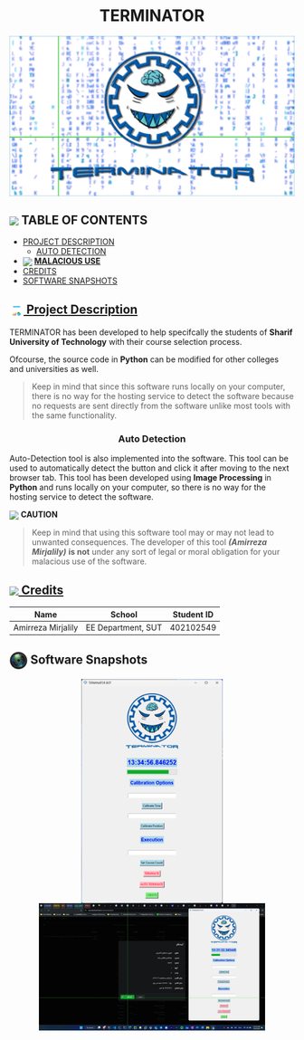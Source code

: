 <h1 align = "center">TERMINATOR</h1>
<img src = "Images/TerminatorBanner.jpg" align = "center" width  = "1000">

<h2 align="left"> <img src = "https://www.freeiconspng.com/thumbs/tasks-icon/tasks-icon-9.png" width = 25 align = "center"> TABLE OF CONTENTS </h2>

- [PROJECT DESCRIPTION](#course-description)
    - [AUTO DETECTION](#course-description)
- <img src = "https://static.vecteezy.com/system/resources/thumbnails/012/042/301/small/warning-sign-icon-transparent-background-free-png.png" width = 20 align = "center">  [**MALACIOUS USE**](#caution)
- [CREDITS](#credits)
- [SOFTWARE SNAPSHOTS](#snapshots)

<a href="#course-description">
<h2> <img src = "Images/Project Description.png" width = "25" align = "center"> Project Description </h2>
</a>

TERMINATOR has been developed to help specifcally the students of **Sharif University of Technology** with their course selection process.

Ofcourse, the source code in **Python** can be modified for other colleges and universities as well.

> Keep in mind that since this software runs locally on your computer, there is no way for the hosting service to detect the software because no requests are sent directly from the software unlike most tools with the same functionality.

<h3 align = 'center'>Auto Detection</h3>

Auto-Detection tool is also implemented into the software. This tool can be used to automatically detect the button and click it after moving to the next browser tab. This tool has been developed using **Image Processing** in **Python** and runs locally on your computer, so there is no way for the hosting service to detect the software.

<a src = "#caution"> </a>

<img src = "https://static.vecteezy.com/system/resources/thumbnails/012/042/301/small/warning-sign-icon-transparent-background-free-png.png" width = 25 align = "center"> **CAUTION**

> Keep in mind that using this software tool may or may not lead to unwanted consequences. The developer of this tool ***(Amirreza Mirjalily)*** **is not** under any sort of legal or moral obligation for your malacious use of the software.

<a href="#credits">
<h2> <img src = "https://www.freepnglogos.com/uploads/star-png/star-alt-icon-small-flat-iconset-paomedia-13.png" width = "25" align = "center"> Credits</h2>
</a>

| Name | School | Student ID |
| --- | --- | --- |
| Amirreza Mirjalily | EE Department, SUT | 402102549 |

<a src = "#snapshots"> </a>
<h2> <img src = './Images/CameraLogo.png' width = 32 align = 'center'> Software Snapshots</h2>

<p align = 'center'>
<img src = './Images/AppScreenshot.png' width = 250 align = 'center'>
<img src = './Images/screenshot.jpg' width = 400 align = 'center'>
</p>
